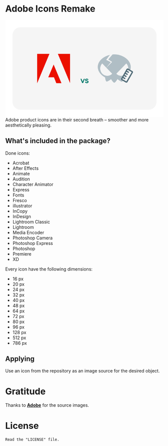 # Adobe Icons Remake
<img id="banner" align="center" src="README_banner.webp" alt="Banner image" />
Adobe product icons are in their second breath – smoother and more aesthetically pleasing.

## What's included in the package?
Done icons:
* Acrobat
* After Effects
* Animate
* Audition
* Character Animator
* Express
* Fonts
* Fresco
* illustrator
* InCopy
* InDesign
* Lightroom Classic
* Lightroom
* Media Encoder
* Photoshop Camera
* Photoshop Express
* Photoshop
* Premiere
* XD

Every icon have the following dimensions:
* 16 px
* 20 px
* 24 px
* 32 px
* 40 px
* 48 px
* 64 px
* 72 px
* 80 px
* 96 px
* 128 px
* 512 px
* 786 px

## Applying
Use an icon from the repository as an image source for the desired object.

# Gratitude
Thanks to [**Adobe**](https://www.adobe.com/) for the source images.

# License
```
Read the "LICENSE" file.
```